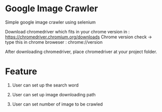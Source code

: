 # Google Image Crawler

Simple google image crawler using selenium

Download chromedriver which fits in your chrome version in : https://chromedriver.chromium.org/downloads
Chrome version check -> type this in chrome broweser  : chrome://version

After downloading chromedriver, place chromedriver at your project folder.

# Feature

1. User can set up the search word

2. User can set up image downloading path

3. User can set number of image to be crawled
